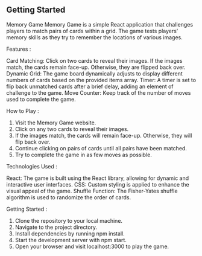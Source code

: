 ## Getting Started
Memory Game
Memory Game is a simple React application that challenges players to match pairs of cards within a grid. The game tests players' memory skills as they try to remember the locations of various images.

Features : 

Card Matching: Click on two cards to reveal their images. If the images match, the cards remain face-up. Otherwise, they are flipped back over.
Dynamic Grid: The game board dynamically adjusts to display different numbers of cards based on the provided items array.
Timer: A timer is set to flip back unmatched cards after a brief delay, adding an element of challenge to the game.
Move Counter: Keep track of the number of moves used to complete the game.

How to Play : 

1. Visit the Memory Game website.
2. Click on any two cards to reveal their images.
3. If the images match, the cards will remain face-up. Otherwise, they will flip back over.
4. Continue clicking on pairs of cards until all pairs have been matched.
5. Try to complete the game in as few moves as possible.

Technologies Used :

React: The game is built using the React library, allowing for dynamic and interactive user interfaces.
CSS: Custom styling is applied to enhance the visual appeal of the game.
Shuffle Function: The Fisher-Yates shuffle algorithm is used to randomize the order of cards.

Getting Started : 
1. Clone the repository to your local machine.
2. Navigate to the project directory.
3. Install dependencies by running npm install.
4. Start the development server with npm start.
5. Open your browser and visit localhost:3000 to play the game.
